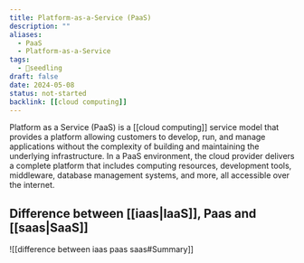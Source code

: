 ```yaml
---
title: Platform-as-a-Service (PaaS)
description: ""
aliases:
  - PaaS
  - Platform-as-a-Service
tags:
  - 🌱seedling
draft: false
date: 2024-05-08
status: not-started
backlink: [[cloud computing]]
---
```


Platform as a Service (PaaS) is a [[cloud computing]] service model that provides a platform allowing customers to develop, run, and manage applications without the complexity of building and maintaining the underlying infrastructure. In a PaaS environment, the cloud provider delivers a complete platform that includes computing resources, development tools, middleware, database management systems, and more, all accessible over the internet.

## Difference between [[iaas|IaaS]], Paas and [[saas|SaaS]]

![[difference between iaas paas saas#Summary]]
